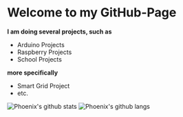 # Welcome to my GitHub-Page

**I am doing several projects, such as**
  - Arduino Projects
  - Raspberry Projects
  - School Projects
  
**more specifically**
  - Smart Grid Project
  - etc.

![Phoenix's github stats](https://github-readme-stats.vercel.app/api?username=phoenixSpark&count_private=true&show_icons=true&theme=darcula)
![Phoenix's github langs](https://github-readme-stats.vercel.app/api/top-langs/?username=phoenixSpark&count_private=true&show_icons=true&theme=darcula)
